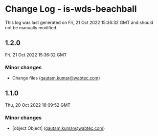 # Change Log - is-wds-beachball

This log was last generated on Fri, 21 Oct 2022 15:36:32 GMT and should not be manually modified.

<!-- Start content -->

## 1.2.0

Fri, 21 Oct 2022 15:36:32 GMT

### Minor changes

- Change files (gautam.kumar@wabtec.com)

## 1.1.0

Thu, 20 Oct 2022 16:09:52 GMT

### Minor changes

- [object Object] (gautam.kumar@wabtec.com)
